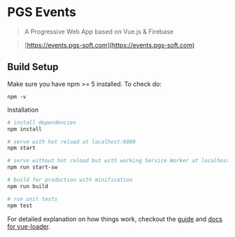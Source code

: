 # PGS Events

> A Progressive Web App based on Vue.js & Firebase

> [https://events.pgs-soft.com](https://events.pgs-soft.com)

## Build Setup

Make sure you have npm >= 5 installed. To check do:

```
npm -v
```

Installation
``` bash
# install dependencies
npm install

# serve with hot reload at localhost:8080
npm start

# serve without hot reload but with working Service Worker at localhost:8080
npm run start-sw

# build for production with minification
npm run build

# run unit tests
npm test
```

For detailed explanation on how things work, checkout the [guide](http://vuejs-templates.github.io/webpack/) and [docs for vue-loader](http://vuejs.github.io/vue-loader).
